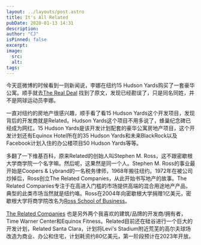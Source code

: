 ```yaml
---
layout: ../layouts/post.astro
title: It's All Related
pubDate: 2020-01-13 14:31
description: 
author: "CJ"
isPinned: false
excerpt: 
image:
  src:
  alt:
tags: 
---
```

今天逛微博的时候看到一则新闻说，李娜在纽约15 Hudson Yards购买了一套豪华公寓。顺手就去[The Real Deal](https://therealdeal.com/2020/01/07/tennis-star-li-na-buys-hudson-yards-pad-for-22-premium/) 找到了原文，发现已经勘误了，只是同名同姓，并不是网球运动员李娜。

一直对纽约的房地产很感兴趣，顺手看了看15 Hudson Yards这个开发项目，发现背后的开发商就是Related。Hudson Yards这个项目不用多说了，蜂巢纪念碑已经成为网红。15 Hudson Yards是该开发计划配套的豪华公寓房地产项目，这个开发计划还有Equinox Hotel所在的35 Hudson Yards和未来BlackRock以及Facebook计划入住的办公楼项目50 Hudson Yards等等。

多翻了一下维基百科，原来Related的创始人叫Stephen M. Ross，这不跟密歇根大学商学院一个名字嘛。然后呢，这果然是同一个人。Stephen M. Ross的事业最开始是Coopers & Lybrand的一名税务律师，1968年搬往纽约。1972年在被公司炒掉后，Ross创立The Related Companies，从此开始书写地产的故事。The Related Companies专注于在高进入门槛的市场提供高端的混合用途地产产品，典型的此类市场当然就是纽约咯。Ross在2004年向密歇根大学捐赠1亿美元，密歇根大学将商学院改名为[Ross School of Business](https://www.michiganross.umich.edu)。

[The Related Companies](https://www.related.com/) 也是另外两个我喜欢的建筑/品牌的开发商/拥有者，Time Warner Center和Equinox Fitness。Related目前还在硅谷进行一个巨大的开发计划，Related Santa Clara，计划将Levi's Stadium附近荒芜的高尔夫球场改造为商业、办公和住宅，计划耗资约80亿美元，第一阶段预计在2023年开放。